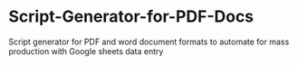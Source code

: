 # Script-Generator-for-PDF-Docs
Script generator for PDF and word document formats to automate for mass production with Google sheets data entry
